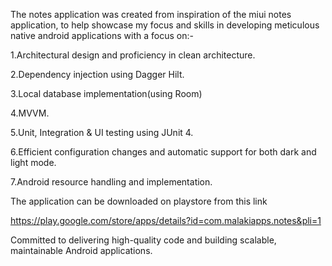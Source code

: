The notes application was created from inspiration of the miui notes application, to help showcase my focus and skills in developing meticulous native android applications with a focus on:-

1.Architectural design and proficiency in clean architecture.

2.Dependency injection using Dagger Hilt.

3.Local database implementation(using Room)

4.MVVM.

5.Unit, Integration & UI testing using JUnit 4.

6.Efficient configuration changes and automatic support for both dark and light mode.

7.Android resource handling and implementation.

The application can be downloaded on playstore from this link

https://play.google.com/store/apps/details?id=com.malakiapps.notes&pli=1

Committed to delivering high-quality code and building scalable, maintainable Android applications.
